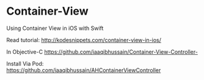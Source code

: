 # Container-View
Using Container View in iOS with Swift

Read tutorial: http://kodesnippets.com/container-view-in-ios/

In Objective-C
https://github.com/iaaqibhussain/Container-View-Controller-

Install Via Pod:
https://github.com/iaaqibhussain/AHContainerViewController
